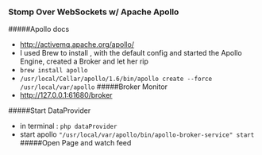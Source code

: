 ### Stomp Over WebSockets w/ Apache Apollo

#####Apollo docs
- http://activemq.apache.org/apollo/
- I used Brew to install , with the default config and started the Apollo Engine, created a Broker and let her rip
- `brew install apollo`
- `/usr/local/Cellar/apollo/1.6/bin/apollo create --force /usr/local/var/apollo`
#####Broker Monitor
- http://127.0.0.1:61680/broker

#####Start DataProvider 
- in terminal : `php dataProvider`
- start apollo `"/usr/local/var/apollo/bin/apollo-broker-service" start`	
#####Open Page and watch feed

